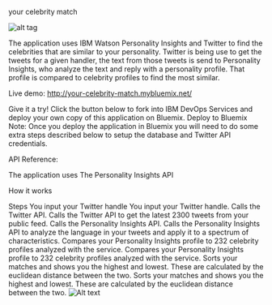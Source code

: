 your celebrity match

![alt tag](http://vignette3.wikia.nocookie.net/fantendo/images/c/c4/Project_Universal_Mario.png/revision/latest?cb=20130726165045)

The application uses IBM Watson Personality Insights and Twitter to find the celebrities that are similar to your personality. Twitter is being use to get the tweets for a given handler, the text from those tweets is send to Personality Insights, who analyze the text and reply with a personality profile. That profile is compared to celebrity profiles to find the most similar.

Live demo: http://your-celebrity-match.mybluemix.net/

Give it a try! Click the button below to fork into IBM DevOps Services and deploy your own copy of this application on Bluemix.
Deploy to Bluemix
Note: Once you deploy the application in Bluemix you will need to do some extra steps described below to setup the database and Twitter API credentials.

API Reference:

The application uses The Personality Insights API

How it works

Steps
You input your Twitter handle
You input your Twitter handle.
Calls the Twitter API.
Calls the Twitter API to get the latest 2300 tweets from your public feed.
Calls the Personality Insights API.
Calls the Personality Insights API to analyze the language in your tweets and apply it to a spectrum of characteristics.
Compares your Personality Insights profile to 232 celebrity profiles analyzed with the service.
Compares your Personality Insights profile to 232 celebrity profiles analyzed with the service.
Sorts your matches and shows you the highest and lowest. These are calculated by the euclidean distance between the two.
Sorts your matches and shows you the highest and lowest. These are calculated by the euclidean distance between the two.
![Alt text](http://vignette3.wikia.nocookie.net/fantendo/images/c/c4/Project_Universal_Mario.png/revision/latest?cb=20130726165045 "Optional title")
